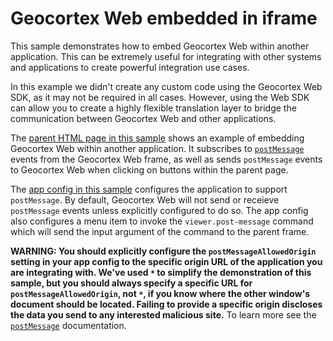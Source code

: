 # Geocortex Web embedded in iframe

This sample demonstrates how to embed Geocortex Web within another application. This can be extremely useful for integrating with other systems and applications to create powerful integration use cases.

In this example we didn't create any custom code using the Geocortex Web SDK, as it may not be required in all cases. However, using the Web SDK can allow you to create a highly flexible translation layer to bridge the communication between Geocortex Web and other applications.

The [parent HTML page in this sample](app/parent.html) shows an example of embedding Geocortex Web within another application. It subscribes to [`postMessage`](https://developer.mozilla.org/en-US/docs/Web/API/Window/postMessage) events from the Geocortex Web frame, as well as sends `postMessage` events to Geocortex Web when clicking on buttons within the parent page.

The [app config in this sample](app/app.json) configures the application to support `postMessage`. By default, Geocortex Web will not send or receieve `postMessage` events unless explicitly configured to do so. The app config also configures a menu item to invoke the `viewer.post-message` command which will send the input argument of the command to the parent frame.

**WARNING: You should explicitly configure the `postMessageAllowedOrigin` setting in your app config to the specific origin URL of the application you are integrating with. We've used `*` to simplify the demonstration of this sample, but you should always specify a specific URL for `postMessageAllowedOrigin`, not `*`, if you know where the other window's document should be located. Failing to provide a specific origin discloses the data you send to any interested malicious site.** To learn more see the [`postMessage`](https://developer.mozilla.org/en-US/docs/Web/API/Window/postMessage#Security_concerns) documentation.

